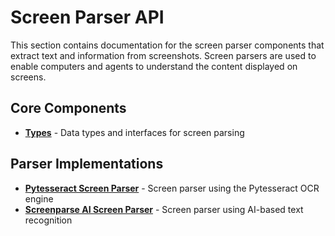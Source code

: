 # Screen Parser API

This section contains documentation for the screen parser components that extract text and information from screenshots. Screen parsers are used to enable computers and agents to understand the content displayed on screens.

## Core Components

- **[Types](types.md)** - Data types and interfaces for screen parsing

## Parser Implementations

- **[Pytesseract Screen Parser](pytesseract_screen_parser.md)** - Screen parser using the Pytesseract OCR engine
- **[Screenparse AI Screen Parser](screenparse_ai_screen_parser.md)** - Screen parser using AI-based text recognition
